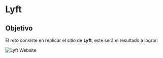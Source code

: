 # Lyft

## Objetivo

El reto consiste en replicar el sitio de **Lyft**, este será el resultado
a lograr:

![Lyft Website](docs/fullpage.png)

<!-- * Puedes ver el [sitio original](https://www.lyft.com/), sin embargo, su diseño
  ya ha cambiado en ciertas partes, así que tu fuente de verdad es la imagen que
  muestra el objetivo de este reto. -->

  <!-- > Nota: El sitio original tiene ciertos efectos y funcionalidades que
están fuera del alcance de este reto. Enfócate en obtener la maquetación
lo más parecido posible, usando lo aprendido en clase ;) -->


